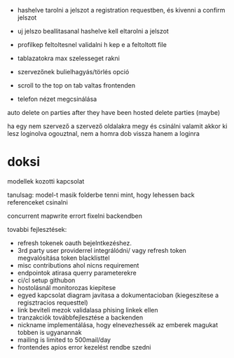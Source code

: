 - hashelve tarolni a jelszot a registration requestben, és kivenni a confirm jelszot
- uj jelszo beallitasanal hashelve kell eltarolni a jelszot
- profilkep feltoltesnel validalni h kep e a feltoltott file
- tablazatokra max szelesseget rakni

- szervezőnek bulielhagyás/törlés opció
- scroll to the top on tab valtas frontenden

- telefon nézet megcsinálása


auto delete on parties after they have been hosted
delete parties (maybe)



ha egy nem szervező a szervező oldalakra megy és csinálni valamit akkor ki lesz loginolva
ogouztnal, nem a homra dob vissza hanem a loginra

# doksi
modellek kozotti kapcsolat

tanulsag: model-t masik folderbe tenni mint, hogy lehessen back referenceket csinalni

concurrent mapwrite errort fixelni backendben





tovabbi fejlesztések:
- refresh tokenek oauth bejelntkezéshez.
- 3rd party user providerrel integrálódni/ vagy refresh token megvalósítása token blacklisttel
- misc contributions ahol nicns requirement
- endpointok atirasa querry parameterekre
- ci/cl setup githubon
- hostolásnál monitorozas kiepitese
- egyed kapcsolat diagram javitasa a dokumentacioban (kiegeszitese a regisztracios requesttel)
- link beviteli mezok validalasa phising linkek ellen
- tranzakciók továbbfejlesztése a backenden
- nickname implementálása, hogy elnevezhessék az emberek magukat tobben is ugyanannak
- mailing is limited to 500mail/day
- frontendes apios error kezelést rendbe szedni
